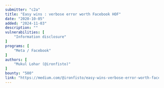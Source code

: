 ```yaml
---
submitter: "c2a"
title: "Easy wins : verbose error worth Facebook HOF"
date: "2020-10-05"
added: "2024-11-03"
description: ""
vulnerabilities: [
    "Information disclosure"
]
programs: [
    "Meta / Facebook"
]
authors: [
    "Mukul Lohar (@ironfisto)"
]
bounty: "500"
link: "https://medium.com/@ironfisto/easy-wins-verbose-error-worth-facebook-hof-7d8a99dd920b"
---
```




